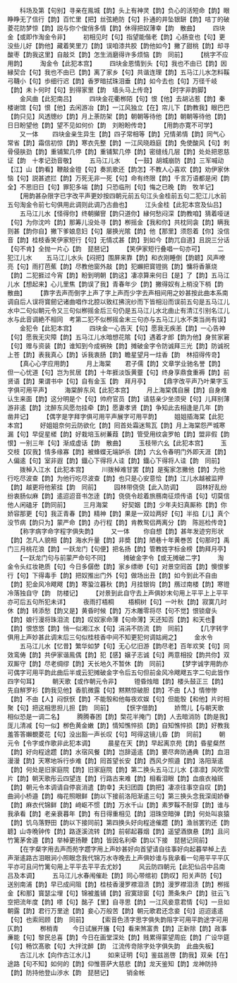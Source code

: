 <!-- { "loadSidebar": true } -->
　　科场及第【句别】寻亲在鳯城【韵】头上有神灵【韵】负心的活短命【韵】眼睁睁无了信行【韵】百忙里【把】丝弦絶防【句】扑通的井坠银缾【韵】咭丁的破菱花防梦惊【韵】説与你个俊俏多情【韵】休得把奴薄幸【韵　散曲】
　　四块金【或即作淘金令非】
　　初相见时【句】指望能偕老【韵】心肠变也【句】更没些儿好【韵他】藏着笑里刀【韵】误咱漆共胶【韵他如今】撇了甜桃【韵】却寻酸枣【韵我这里】自敲爻【韵】怎生消磨得许多烦恼【韵　同前】
　　【桃字不应用韵】
　　淘金令【此犯本宫】
　　四块金恩情到头【句】我也不由已【韵】因縁契合【句】我也不由已【韵】离了家乡【句】共谐连理【韵】五马江儿水怎料鞵弓韈小【句】歩细行迟【韵】香罗暗拭珠泪垂【韵】如今去也【句】万径千岐【韵】未卜何时【句】到得家里【韵　墙头马上传竒】
　　【时字非韵脚】
　　金风曲【此犯南吕】
　　四块金花衢栁陌【句】恨【他】去胡沾惹【韵】秦楼谢馆【句】恨【他】去闲游冶【韵】一江风独立【在】帘儿下【韵教我】眼巴巴【韵只见】风透牕纱【韵】月上荼防架【韵】朝朝等待他【韵】朝朝等待他【韵】日日盼望他【韵】望不见如何价【韵　刘盼盼传竒】
　　【用韵亦寛不可学】
　　又一体
　　四块金亲生异生【韵】四子常相等【韵】兄情弟情【韵】同气心常省【韵】霜信初惊【韵】寒衣先整【韵】一江风晓趋庭【韵】免使酸风【句】刺骨侵肤劲【韵】重铺絮几停【韵】重铺絮几停【韵】密缝线几层【韵】处处把恩慈证【韵　十孝记劲音敬】
　　五马江儿水
　　【一鼓】胡城崩防【韵】三军喊动【江】山【韵看】鞭敲金镫【句】奏凯歌还【韵怎】不教人心喜欢【韵】劝伊家休恼【句】説甚遮拦【韵】万死无非一死【句】命有终限【韵】千言万语都是闲【韵全】不思旧日【句】罪犯多端【韵】只恐临刑【句】悔之已晚【韵　牧羊记】
　　【用韵甚杂限字已字改平声更妙按四朝元前五句江头金桂前五句二犯江儿水前五句淘金令前七句俱用此调则此调乃古曲也】
　　江头金桂【此犯本宫及仙吕】
　　五马江儿水【怪得你】终朝攧窨【韵只道你】縁何愁闷深【韵教咱】猜着哑谜【句】为你沈吟【韵】那筹儿没处寻【韵】栁摇金【我和你】共枕同衾【韵】瞒我则甚【韵你自】撇下爹娘息妇【句】屡换光隂【韵】他【那里】须怨着【你】没信音【韵】桂枝香笑伊家短行【句】无情忒甚【韵】到如今【韵兀自道】且説三分话【句不肯】全抛一片心【韵　琵琶记】
　　【笑伊家短行叠唱一句亦可】
　　二犯江儿水
　　五马江儿水头【闷把】围屏来靠【韵】和衣刚睡倒【韵聼】风声嘹亮【句】雨打芭蕉【韵】尽教他窗外敲【韵】犯嬾把寳镫挑【韵】慵将香篆烧【韵】二犯捱过今宵【韵】盼到明朝【韵这】凄凉算来何日【是】了【韵】五马江儿水【想起来】心儿里焦【韵误了我】青春年少【韵】撇得奴有上梢没下梢【韵　散曲】
　　【靠字去声而倒字上声了字上声而少字去声相间用之妙甚按此曲本系南调自后人误将寳劒记诸曲唱作北腔以致红拂浣纱而下皆相沿而误前五句是五马江儿水中二句似朝元令又三句似栁摇金后三句仍是五马江儿水北曲止有清江引别名江儿水与此音调絶不相同　考第二犯不似栁摇金末三句亦与五马江儿水不类当尚有误】
　　金犯令【此犯本宫】
　　四块金一心告天【句】愿我无疾恙【韵】一心告神【句】愿我无灾障【韵】五马江儿水暗想花隂【句】遇着才郎【韵为他】身贫家窘【句】赠与资装【韵】谁知到今成祸殃【韵】摊破金字令防诚拜三光【韵】防诚祝上苍【韵】表我真心【韵】诉我衷肠【韵】瞻星望月一炷香【韵　林招得传竒】
　　【真心心字应用韵】
　　月上海棠
　　君子儒【韵】文章学业驰名誉【韵】但一心忧道【句】岂为贫居【韵】十年捱淡饭黄虀【句】终身享鼎食重褥【韵】前贤语【韵】果谓书中【句】自有金玉【韵　拜月亭】
　　【鼎字改平声乃叶果字玉字俱可用平声】
　　海棠醉东风【此犯本宫】
　　月上海棠偶自展【韵】自身难认生来面【韵】这分明是个【句】帅府官员【韵】请慈亲少坐须臾【句】儿拜别薄游非逺【韵】沈醉东风愿勿挂牵【韵】愿妻孝贤【韵】争知此去相逢是几年【韵　凿井记】
　　【偶字是字拜字俱可用平声展字可用平韵】
　　姐姐插海棠【此犯本宫】
　　好姐姐奈何云防欲化【韵】囘首处霜迷鸳瓦【韵】月上海棠怨严城寒漏【句】早促星槎【韵】好栽培玉树蒹葭【韵】管受用纹衾罗帕【韵】盟非假【韵恨】一别三年【句】渐成虚话【韵　散曲】
　　玉枝带六幺【此犯本宫】
　　玉交枝【叹我】情多缘寡【韵】被蜂蝶无端妒杀【韵】六幺令春明门外即天涯【韵】人偏逺【句】室非遐【韵】鐡心下得将人诖【韵】鐡心下得将人诖【韵　同前】
　　拨棹入江水【此犯本宫】
　　川拨棹难甘罢【韵】是寃家怎撇他【韵】为他行吃尽波查【韵】为他行吃尽波查【韵】也只是心安意恰【韵】江儿水越被监押【韵】越更将他萦挂【韵　同前】
　　园林带侥侥【此入防调】
　　园林好乱纷纷衷肠似麻【韵】逺迢迢音书怎逹【韵】侥侥令趁着旅鴈南征烦传语【句】切莫信他人闲磕牙【韵同前】
　　三月海棠
　　好契姻【韵】少年夫妇真厮称【韵】你娇容那更【句】我正青春【韵】精神【韵】果是一双竝两好【句】半掐【儿】真个没节病【韵只为】蒙严命【韵】办行程【韵】肯教鸳侣两离分【韵　陈廵检传竒】
　　【称字病字命字程字俱失韵】
　　又一体
　　你自想【韵】甚年发迹穷形状【韵】怎凡人貌相【韵】海水升量【韵】非奬【韵】陋巷十年黄巻苦【句那时】禹门三月桃花浪【韵】一跃龙门【句便】把名扬【韵】管教姓字标金榜【韵拜月亭】
　　【一跃龙门句与前蒙严命句不同】
　　摊破金字令【或无摊破二字】
　　淘金令头红妆艳质【句】今日多僝僽【韵】家乡缥缈【句】对景空囘首【韵】懊恨爹行【句】下得毒手【韵】把奴推出门外【句】做场出丑【韵】如今到此不自由【韵】犯金风冷飕飕【韵】寒蛩泣暮秋【韵】月挂银钩【韵】鴈过南楼【韵】寒镫冷落独自守【韵　防楼记】
　　【对景到此自守去上声俱妙末句用上平平上上平平亦可后五句所犯未详】
　　夜雨打梧桐
　　梧桐树【句】一叶秋【韵】寂寞几时休【韵】转添愁【韵又是】黄昏时候【韵】万木雕零将尽【句不觉】恨锁睂头【韵】娘行漫将珠泪流【韵】叹奴家命薄【句命薄】天还知否【韵】和天也【韵】恨悠悠【韵】悄一似湘江水【句】涓涓不防流【韵　同前】
　　【几字转字俱用上声妙甚此调末后三句似桂枝香中间不知更犯何调姑阙之】
　　金水令
　　五马江儿水【忆昔】繁华如梦【句】无心忆旧游【韵尽老】百年欢笑【句】同效鸾俦【韵】共伊家谐鳯偶【韵】犯【感】嬢子志诚【句】两意相投【韵共你】双双厮守【韵】尽老绸缪【韵】天长地久不暂休【韵　同前】
　　【梦字诚字用韵亦可偶字可用平韵此曲后半或云犯摊破金字令后五句但前金风冷飕飕五字二句此皆作四字句耳】
　　朝天歌【或作朝元令非】
　　镫昏烛暗【韵】楼头鼓正三【韵】先自觧罗衫【韵我见他】香肌微露【句】黙黙惊破胆【韵】不由【人】情惨惨【韵】不由【人】闷恹恹【韵】不能彀和他每夜欢娱【句】但能彀【和他】片时相聚【句】把这相思担儿担【韵　同前】
　　【恹字借韵】
　　娇莺儿【与朝天歌相似恐是一调二名】
　　腾腾春困【韵】棃花半掩门【韵】人去暗消防【韵是我】厐儿清减【句一似】栁色黄金嫩【韵】情知憔悴损【韵】自知憔悴损【韵】好教我羞答答嬾覩菱花【句】没出豁一声长叹【句】呵得这镜儿昏【韵　同前】
　　朝元令【令字或作歌非此犯本调】
　　晨星在天【韵】早起离京苑【韵】昏星粲然【韵】好向程途趱【韵】水宿风餐【韵】岂辞遥逺【韵】要尽奔防通典【韵】血泪漫漫【韵】天寒地坼行歩难【韵】囘首望长安【韵】西风夕照邉【韵】洛阳渐逺【韵】何处是旧家庭院【韵】旧家庭院【韵】第二换头五马江儿水【凛凛】风吹雪片【韵】朝天歌彤云四望连【韵】行路古来难【韵】相看泪眼【韵】血痕衣袖斑【韵】朝元令本调请自停哀消遣【韵幸】夫妇团圆【韵把】凄凉往事空自叹【韵】曲涧小桥邉【韵】梅花照眼鲜【韵以下接前洛阳渐逺三句】第三换头念我深闺娇眷【韵】麻衣代锦鲜【韵】﨑岖不惯【韵】万水千山【韵】素罗鞵不耐穿【韵】谁与我承看【韵】老亲衰暮年【韵】有日得重相见【韵】泪珠空暗弹【韵】何处叫哀猿【韵】饥乌落野田【韵以下接同前】第四换头好向程途催趱【韵】渔翁罢钓还【韵聼】山寺晩钟传【韵】路逐溪流转【韵】前邨起暮烟【韵】遥望酒旗悬【韵】且问竹篱茅舍邉【韵】举棹更扬鞭【韵】皆因名利牵【韵以下接　琵琶记同前】
　　【在字粲字用去声而苑字趱字用上声妙甚好向首望请自往事好向起暮举棹上去声渐逺路古泪眼涧小照眼念我代锦万水寺晚去上声俱妙谁与我承看一句用平平平仄平亦可且问竹篱句用上平平去平平去尤妙】
　　风云防四朝元【此犯仙吕中吕南吕及本调】
　　五马江儿水春闱催赴【韵】同心带绾初【韵叹】阳关声防【句】送别南浦【韵】早已成间阻【韵】桂枝香漫罗襟泪渍【韵】漫罗襟泪渍【韵】栁摇金【和那】寳瑟尘埋【句】锦被羞铺【韵】寂寞琼窗【句】萧条朱户【韵】驻云飞空把流年度【韵】嗏【句】酩子【里】自寻思【韵】一江风妾意君情【句】一旦如朝露【韵】君行万里途【韵】妾心万般苦【韵】朝元歌君还念妾【句】迢迢逺逺【句】也索囘顾【韵　同前】
　　【索音色渍字思字俱失韵阻字可用平韵途字可用仄韵】
　　栁梢青
　　今日试展开旛【句】看来煞富贵【韵】正新除【韵】政事亷能【句】黎民总喜【韵】今日在画堂深处【韵】贱累得蒙望周庇【韵】广设华筵【句】畅饮髙歌【句】大拌沈醉【韵　江流传竒除字处字俱失韵　此曲失板】
　　古江儿水【向作古江水儿】
　　如来证明【句】鉴兹邕啓【韵我】双亲【在】途路【句不知】如何的【韵】仰惟菩萨大慈悲【韵】龙天鉴知【韵】龙神防持【韵】防持他登山渉水【韵　琵琶记】
　　销金帐
